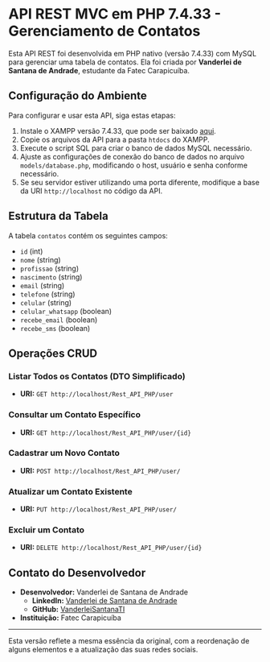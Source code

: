 

# API REST MVC em PHP 7.4.33 - Gerenciamento de Contatos

Esta API REST foi desenvolvida em PHP nativo (versão 7.4.33) com MySQL para gerenciar uma tabela de contatos. Ela foi criada por **Vanderlei de Santana de Andrade**, estudante da Fatec Carapicuíba.

## Configuração do Ambiente

Para configurar e usar esta API, siga estas etapas:

1. Instale o XAMPP versão 7.4.33, que pode ser baixado [aqui](https://sourceforge.net/projects/xampp/files/XAMPP%20Windows/7.4.33/).
2. Copie os arquivos da API para a pasta `htdocs` do XAMPP.
3. Execute o script SQL para criar o banco de dados MySQL necessário.
4. Ajuste as configurações de conexão do banco de dados no arquivo `models/database.php`, modificando o host, usuário e senha conforme necessário.
5. Se seu servidor estiver utilizando uma porta diferente, modifique a base da URI `http://localhost` no código da API.

## Estrutura da Tabela

A tabela `contatos` contém os seguintes campos:

- `id` (int)
- `nome` (string)
- `profissao` (string)
- `nascimento` (string)
- `email` (string)
- `telefone` (string)
- `celular` (string)
- `celular_whatsapp` (boolean)
- `recebe_email` (boolean)
- `recebe_sms` (boolean)

## Operações CRUD

### Listar Todos os Contatos (DTO Simplificado)

- **URI:** `GET http://localhost/Rest_API_PHP/user`

### Consultar um Contato Específico

- **URI:** `GET http://localhost/Rest_API_PHP/user/{id}`

### Cadastrar um Novo Contato

- **URI:** `POST http://localhost/Rest_API_PHP/user/`

### Atualizar um Contato Existente

- **URI:** `PUT http://localhost/Rest_API_PHP/user/`

### Excluir um Contato

- **URI:** `DELETE http://localhost/Rest_API_PHP/user/{id}`



## Contato do Desenvolvedor

- **Desenvolvedor:** Vanderlei de Santana de Andrade
  - **LinkedIn:** [Vanderlei de Santana de Andrade](https://www.linkedin.com/in/vanderlei-de-s-andrade-b00391265/)
  - **GitHub:** [VanderleiSantanaTI](https://github.com/VanderleiSantanaTI)
- **Instituição:** Fatec Carapicuíba

---

Esta versão reflete a mesma essência da original, com a reordenação de alguns elementos e a atualização das suas redes sociais.
